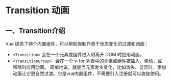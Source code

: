 # Transition 动画

## 一、Transition介绍

Vue 提供了两个内置组件，可以帮助你制作基于状态变化的过渡和动画：

- `<Transition>` 会在一个元素或组件进入和离开 DOM 时应用动画。
- `<TransitionGroup> ` 会在一个 v-for 列表中的元素或组件被插入，移动，或移除时应用动画。
  简单地说，就是当元素发生变化，比如消失、显示时，添加动画让它更自然过渡。它是vue内置组件，不需要引入注册就可以直接使用。


